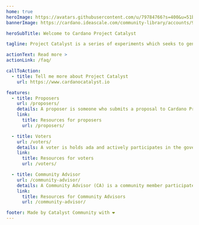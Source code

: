 ```yaml
---
home: true
heroImage: https://avatars.githubusercontent.com/u/79784766?s=400&u=51b65ef6f530a0d0bf4067deffe167c9cb2ce2cc&v=4
bannerImage: https://cardano.ideascale.com/community-library/accounts/93/936143/hero_banner.png

heroSubTitle: Welcome to Cardano Project Catalyst

tagline: Project Catalyst is a series of experiments which seeks to generate the highest levels of community innovation. Catalyst is bringing on-chain governance to the Cardano blockchain by allowing the community to self-determine priorities for growth. It also lets participants deploy funding to proposals which tackle challenges and capitalize on opportunities that arise in the life cycle of Cardano.

actionText: Read more >
actionLink: /faq/

callToAction:
  - title: Tell me more about Project Catalyst
    url: https://www.cardanocatalyst.io

features:
  - title: Proposers
    url: /proposers/
    details: A proposer is someone who submits a proposal to Cardano Project Catalyst to be funded by the treasury. They have an understanding of a problem and an idea on how to solve it. Proposers are the ideas people, ones that see the bigger picture,  identify needs, look to plug gaps. They are visionaries. A proposal is the way to  communicate the idea to the community.
    link:
      title: Resources for proposers
      url: /proposers/

  - title: Voters
    url: /voters/
    details: A voter is holds ada and actively participates in the governance of Cardano Project Catalyst. They are the ultimate deciders of the direction of the project. The review proposers proposals and vote up or vote down the proposals they would like or dislike to see implemented. They are the stewards of Cardano and by voting they bring Cardano closer to its vision.
    link:
      title: Resources for voters
      url: /voters/

  - title: Community Advisor
    url: /community-advisor/
    details: A Community Advisor (CA) is a community member participates in the quality assurance of proposals. They have the task of reviewing proposals submitted to a given fund and supplying quality information to voters and proposers.  Further, a community advisors is anyone  who participates in the community to develop, assist, advise, improve... project catalyst.
    link:
      title: Resources for Community Advisors
      url: /community-advisor/

footer: Made by Catalyst Community with ❤️
---
```


<NewsScroll :items="[
  {'link':'/news/#we-are-applying-for-funding',
   'text':'We are applying for funding! Help us build this page'},
  {'link':'/news/#Fund-4-FAQ',
   'text':'IOG release Fund 4 FAQ - Voting threshold reduced to 500!'},
  {'link':'/news/#cardano-stack-exchange-launched',
   'text':'Cardano Stack Exchange Launched'}
  ]"/>
